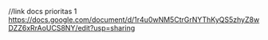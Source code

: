 
//link docs prioritas 1
https://docs.google.com/document/d/1r4u0wNM5CtrGrNYThKyQS5zhyZ8wDZZ6xRrAoUCS8NY/edit?usp=sharing